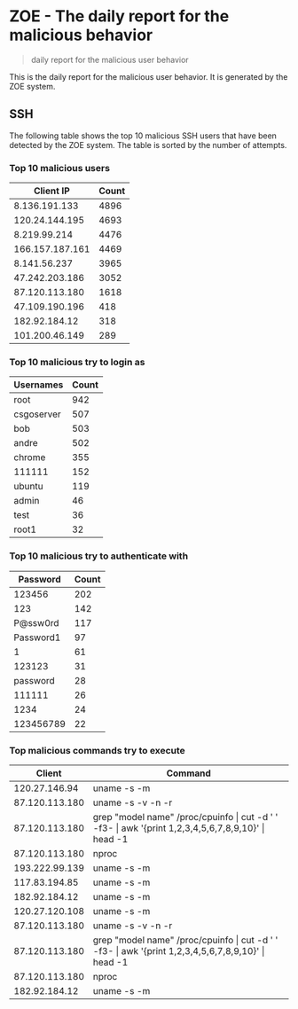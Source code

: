 # ZOE - The daily report for the malicious behavior

> daily report for the malicious user behavior

This is the daily report for the malicious user behavior. It is generated by the ZOE system.

## SSH

The following table shows the top 10 malicious SSH users that have been detected by the ZOE
system. The table is sorted by the number of attempts.

### Top 10 malicious users

| Client IP | Count    |
|-----------|----------|
| 8.136.191.133 | 4896 |
| 120.24.144.195 | 4693 |
| 8.219.99.214 | 4476 |
| 166.157.187.161 | 4469 |
| 8.141.56.237 | 3965 |
| 47.242.203.186 | 3052 |
| 87.120.113.180 | 1618 |
| 47.109.190.196 | 418 |
| 182.92.184.12 | 318 |
| 101.200.46.149 | 289 |

### Top 10 malicious try to login as

| Usernames | Count    |
|-----------|----------|
| root | 942 |
| csgoserver | 507 |
| bob | 503 |
| andre | 502 |
| chrome | 355 |
| 111111 | 152 |
| ubuntu | 119 |
| admin | 46 |
| test | 36 |
| root1 | 32 |

### Top 10 malicious try to authenticate with

| Password | Count    |
|-----------|----------|
| 123456 | 202 |
| 123 | 142 |
| P@ssw0rd | 117 |
| Password1 | 97 |
| 1 | 61 |
| 123123 | 31 |
| password | 28 |
| 111111 | 26 |
| 1234 | 24 |
| 123456789 | 22 |

### Top malicious commands try to execute

| Client | Command |
|--------|---------|
| 120.27.146.94 | uname -s -m |
| 87.120.113.180 | uname -s -v -n -r |
| 87.120.113.180 | grep "model name" /proc/cpuinfo \| cut -d ' ' -f3- \| awk '{print $1,$2,$3,$4,$5,$6,$7,$8,$9,$10}' \| head -1 |
| 87.120.113.180 | nproc |
| 193.222.99.139 | uname -s -m |
| 117.83.194.85 | uname -s -m |
| 182.92.184.12 | uname -s -m |
| 120.27.120.108 | uname -s -m |
| 87.120.113.180 | uname -s -v -n -r |
| 87.120.113.180 | grep "model name" /proc/cpuinfo \| cut -d ' ' -f3- \| awk '{print $1,$2,$3,$4,$5,$6,$7,$8,$9,$10}' \| head -1 |
| 87.120.113.180 | nproc |
| 182.92.184.12 | uname -s -m |

